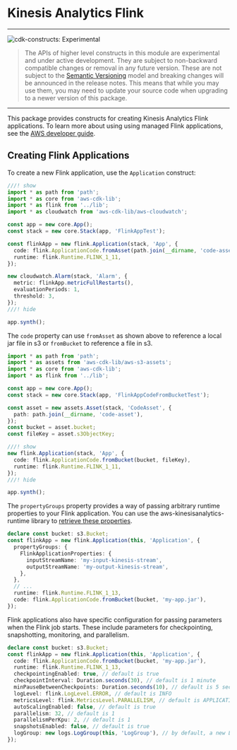 # Kinesis Analytics Flink
<!--BEGIN STABILITY BANNER-->

---

![cdk-constructs: Experimental](https://img.shields.io/badge/cdk--constructs-experimental-important.svg?style=for-the-badge)

> The APIs of higher level constructs in this module are experimental and under active development.
> They are subject to non-backward compatible changes or removal in any future version. These are
> not subject to the [Semantic Versioning](https://semver.org/) model and breaking changes will be
> announced in the release notes. This means that while you may use them, you may need to update
> your source code when upgrading to a newer version of this package.

---

<!--END STABILITY BANNER-->

This package provides constructs for creating Kinesis Analytics Flink
applications. To learn more about using using managed Flink applications, see
the [AWS developer
guide](https://docs.aws.amazon.com/kinesisanalytics/latest/java/).

## Creating Flink Applications

To create a new Flink application, use the `Application` construct:

```ts lit=test/integ.application.lit.ts
///! show
import * as path from 'path';
import * as core from 'aws-cdk-lib';
import * as flink from '../lib';
import * as cloudwatch from 'aws-cdk-lib/aws-cloudwatch';

const app = new core.App();
const stack = new core.Stack(app, 'FlinkAppTest');

const flinkApp = new flink.Application(stack, 'App', {
  code: flink.ApplicationCode.fromAsset(path.join(__dirname, 'code-asset')),
  runtime: flink.Runtime.FLINK_1_11,
});

new cloudwatch.Alarm(stack, 'Alarm', {
  metric: flinkApp.metricFullRestarts(),
  evaluationPeriods: 1,
  threshold: 3,
});
///! hide

app.synth();

```

The `code` property can use `fromAsset` as shown above to reference a local jar
file in s3 or `fromBucket` to reference a file in s3.

```ts lit=test/integ.application-code-from-bucket.lit.ts
import * as path from 'path';
import * as assets from 'aws-cdk-lib/aws-s3-assets';
import * as core from 'aws-cdk-lib';
import * as flink from '../lib';

const app = new core.App();
const stack = new core.Stack(app, 'FlinkAppCodeFromBucketTest');

const asset = new assets.Asset(stack, 'CodeAsset', {
  path: path.join(__dirname, 'code-asset'),
});
const bucket = asset.bucket;
const fileKey = asset.s3ObjectKey;

///! show
new flink.Application(stack, 'App', {
  code: flink.ApplicationCode.fromBucket(bucket, fileKey),
  runtime: flink.Runtime.FLINK_1_11,
});
///! hide

app.synth();

```

The `propertyGroups` property provides a way of passing arbitrary runtime
properties to your Flink application. You can use the
aws-kinesisanalytics-runtime library to [retrieve these
properties](https://docs.aws.amazon.com/kinesisanalytics/latest/java/how-properties.html#how-properties-access).

```ts
declare const bucket: s3.Bucket;
const flinkApp = new flink.Application(this, 'Application', {
  propertyGroups: {
    FlinkApplicationProperties: {
      inputStreamName: 'my-input-kinesis-stream',
      outputStreamName: 'my-output-kinesis-stream',
    },
  },
  // ...
  runtime: flink.Runtime.FLINK_1_13,
  code: flink.ApplicationCode.fromBucket(bucket, 'my-app.jar'),
});
```

Flink applications also have specific configuration for passing parameters
when the Flink job starts. These include parameters for checkpointing,
snapshotting, monitoring, and parallelism.

```ts
declare const bucket: s3.Bucket;
const flinkApp = new flink.Application(this, 'Application', {
  code: flink.ApplicationCode.fromBucket(bucket, 'my-app.jar'),
  runtime: flink.Runtime.FLINK_1_13,
  checkpointingEnabled: true, // default is true
  checkpointInterval: Duration.seconds(30), // default is 1 minute
  minPauseBetweenCheckpoints: Duration.seconds(10), // default is 5 seconds
  logLevel: flink.LogLevel.ERROR, // default is INFO
  metricsLevel: flink.MetricsLevel.PARALLELISM, // default is APPLICATION
  autoScalingEnabled: false, // default is true
  parallelism: 32, // default is 1
  parallelismPerKpu: 2, // default is 1
  snapshotsEnabled: false, // default is true
  logGroup: new logs.LogGroup(this, 'LogGroup'), // by default, a new LogGroup will be created
});
```

